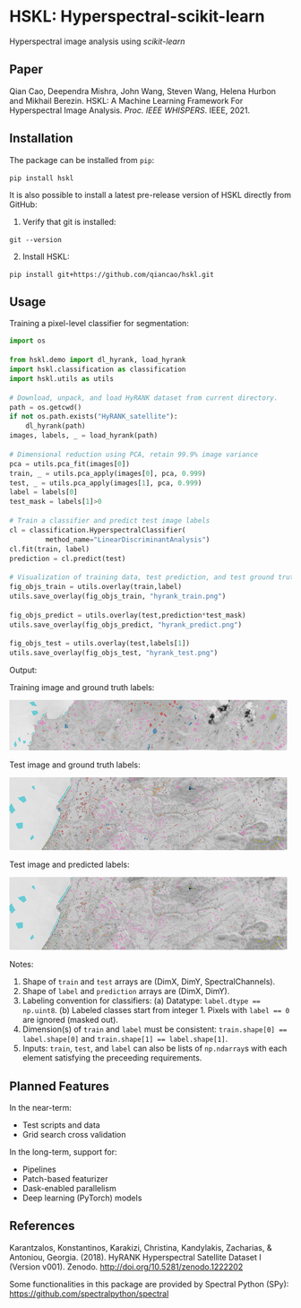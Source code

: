 # HSKL: Hyperspectral-scikit-learn

Hyperspectral image analysis using *scikit-learn*

## Paper

Qian Cao, Deependra Mishra, John Wang, Steven Wang, Helena Hurbon and Mikhail Berezin. HSKL:  A Machine Learning Framework For Hyperspectral Image Analysis. *Proc. IEEE WHISPERS*. IEEE, 2021.

## Installation

The package can be installed from `pip`:

`pip install hskl`

It is also possible to install a latest pre-release version of HSKL directly from GitHub:

1. Verify that git is installed:

`git --version`

2. Install HSKL:

`pip install git+https://github.com/qiancao/hskl.git`

## Usage

Training a pixel-level classifier for segmentation:

```python
import os

from hskl.demo import dl_hyrank, load_hyrank
import hskl.classification as classification
import hskl.utils as utils

# Download, unpack, and load HyRANK dataset from current directory.
path = os.getcwd()
if not os.path.exists("HyRANK_satellite"):
    dl_hyrank(path)    
images, labels, _ = load_hyrank(path)

# Dimensional reduction using PCA, retain 99.9% image variance
pca = utils.pca_fit(images[0])
train, _ = utils.pca_apply(images[0], pca, 0.999)
test, _ = utils.pca_apply(images[1], pca, 0.999)
label = labels[0]
test_mask = labels[1]>0

# Train a classifier and predict test image labels
cl = classification.HyperspectralClassifier(
         method_name="LinearDiscriminantAnalysis")
cl.fit(train, label)
prediction = cl.predict(test)

# Visualization of training data, test prediction, and test ground truth
fig_objs_train = utils.overlay(train,label)
utils.save_overlay(fig_objs_train, "hyrank_train.png")

fig_objs_predict = utils.overlay(test,prediction*test_mask)
utils.save_overlay(fig_objs_predict, "hyrank_predict.png")

fig_objs_test = utils.overlay(test,labels[1])
utils.save_overlay(fig_objs_test, "hyrank_test.png")
```
Output:

Training image and ground truth labels:

![Training](https://raw.githubusercontent.com/qiancao/hskl/main/examples/hyrank_train.png)

Test image and ground truth labels:

![Testing Ground Truth](https://raw.githubusercontent.com/qiancao/hskl/main/examples/hyrank_test.png)

Test image and predicted labels:

![Testing Prediction](https://raw.githubusercontent.com/qiancao/hskl/main/examples/hyrank_predict.png)

Notes:
1. Shape of `train` and `test` arrays are (DimX, DimY, SpectralChannels).
2. Shape of `label` and `prediction` arrays are (DimX, DimY).
3. Labeling convention for classifiers:
         (a) Datatype: `label.dtype == np.uint8`.
         (b) Labeled classes start from integer 1. Pixels with `label == 0` are ignored (masked out).
5. Dimension(s) of `train` and `label` must be consistent: `train.shape[0] == label.shape[0]` and `train.shape[1] == label.shape[1]`.
6. Inputs: `train`, `test`, and `label` can also be lists of `np.ndarray`s with each element satisfying the preceeding requirements.

## Planned Features

In the near-term:
* Test scripts and data
* Grid search cross validation

In the long-term, support for:
* Pipelines
* Patch-based featurizer
* Dask-enabled parallelism
* Deep learning (PyTorch) models

## References

Karantzalos, Konstantinos, Karakizi, Christina, Kandylakis, Zacharias, & Antoniou, Georgia. (2018). HyRANK Hyperspectral Satellite Dataset I (Version v001). Zenodo. http://doi.org/10.5281/zenodo.1222202

Some functionalities in this package are provided by Spectral Python (SPy): https://github.com/spectralpython/spectral
